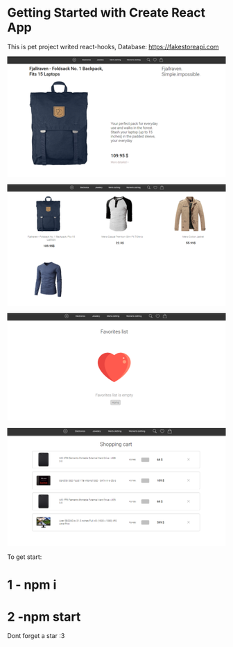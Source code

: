 # Getting Started with Create React App

This is pet project writed react-hooks, Database: https://fakestoreapi.com

![Web-packs-page](https://github.com/Egor-Ivankov/web-shop/blob/main/Web-backs.png)



![Web-mens-clothing-page](https://github.com/Egor-Ivankov/web-shop/blob/main/Web-mens-clothing.png)



![Wep-empty-favorit-list-empty](https://github.com/Egor-Ivankov/web-shop/blob/main/Wep-empty-favorit-list.png)



![Wep-empty-favorit-list-empty](https://github.com/Egor-Ivankov/web-shop/blob/main/Web-cart.png)



To get start:
# 1 - npm i
# 2 -npm start

Dont forget a star :3
